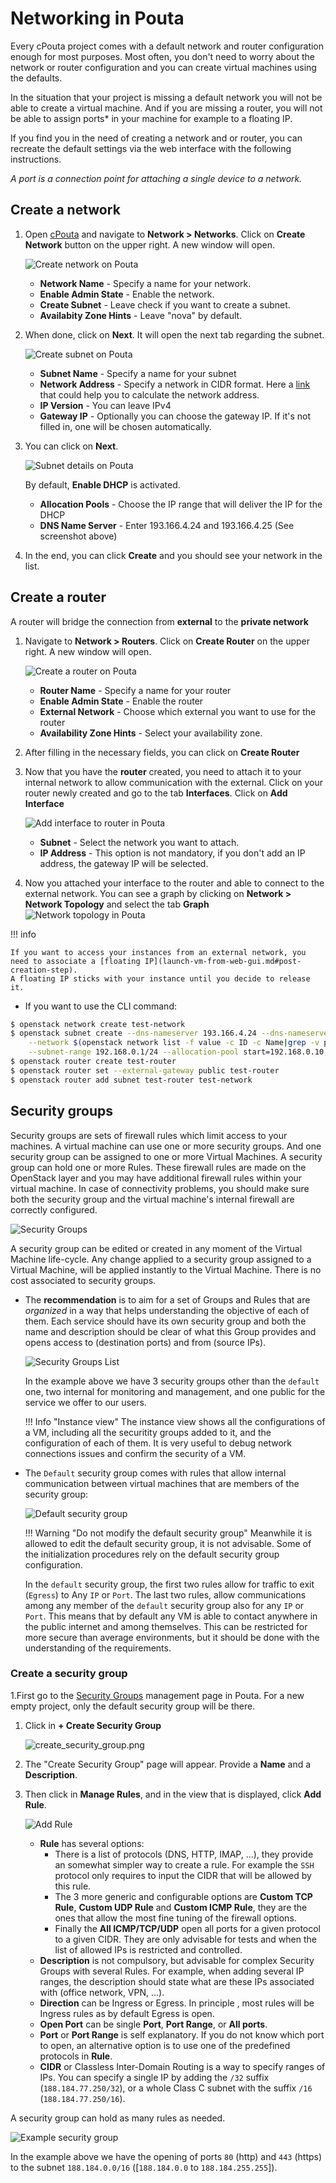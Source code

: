 # Networking in Pouta
Every cPouta project comes with a default network and router configuration enough for most purposes. Most often, you don't need to worry about the network or router configuration and you can create virtual machines using the defaults.

In the situation that your project is missing a default network you will not be able to create a virtual machine. And if you are missing a router, you will not be able to assign ports* in your machine for example to a floating IP.

If you find you in the need of creating a network and or router, you can recreate the default settings via the web interface with the following instructions.

*A port is a connection point for attaching a single device to a network.*

## Create a network

1. Open [cPouta](https://pouta.csc.fi) and navigate to **Network > Networks**. Click on **Create Network** button on the upper right. A new window will open.

    ![Create network on Pouta](../../img/pouta-network-1.png)

    - **Network Name** - Specify a name for your network.
    - **Enable Admin State** - Enable the network.
    - **Create Subnet** - Leave check if you want to create a subnet.
    - **Availabity Zone Hints** - Leave "nova" by default.

1. When done, click on **Next**. It will open the next tab regarding the subnet.

    ![Create subnet on Pouta](../../img/pouta-network-2.png)

    - **Subnet Name** - Specify a name for your subnet
    - **Network Address** - Specify a network in CIDR format. Here a [link](https://www.calculator.net/ip-subnet-calculator.html) that could help you to calculate the network address.
    - **IP Version** - You can leave IPv4
    - **Gateway IP** - Optionally you can choose the gateway IP. If it's not filled in, one will be chosen automatically.

1. You can click on **Next**.

    ![Subnet details on Pouta](../../img/pouta-network-3.png)

    By default, **Enable DHCP** is activated.

    - **Allocation Pools** - Choose the IP range that will deliver the IP for the DHCP
    - **DNS Name Server** - Enter 193.166.4.24 and 193.166.4.25 (See screenshot above)

1. In the end, you can click **Create** and you should see your network in the list.

## Create a router
A router will bridge the connection from **external** to the **private network**

1. Navigate to **Network > Routers**. Click on **Create Router** on the upper right. A new window will open.

    ![Create a router on Pouta](../../img/pouta-router-1.png)

    - **Router Name** - Specify a name for your router
    - **Enable Admin State** - Enable the router
    - **External Network** - Choose which external you want to use for the router
    - **Availability Zone Hints** - Select your availability zone.

1. After filling in the necessary fields, you can click on **Create Router**

1. Now that you have the **router** created, you need to attach it to your internal network to allow communication with the external. Click on your router newly created and go to the tab **Interfaces**.
Click on **Add Interface**

    ![Add interface to router in Pouta](../../img/pouta-router-2.png)

    - **Subnet** - Select the network you want to attach.
    - **IP Address** - This option is not mandatory, if you don't add an IP address, the gateway IP will be selected.

1. Now you attached your interface to the router and able to connect to the external network. You can see a graph by clicking on **Network > Network Topology** and select the tab **Graph**
![Network topology in Pouta](../../img/pouta-network-topo-1.png)


!!! info

    If you want to access your instances from an external network, you need to associate a [floating IP](launch-vm-from-web-gui.md#post-creation-step).  
    A floating IP sticks with your instance until you decide to release it.


* If you want to use the CLI command:


```sh
$ openstack network create test-network
$ openstack subnet create --dns-nameserver 193.166.4.24 --dns-nameserver 193.166.4.25 \
    --network $(openstack network list -f value -c ID -c Name|grep -v public|cut -d " " -f1) \
    --subnet-range 192.168.0.1/24 --allocation-pool start=192.168.0.10,end=192.168.0.30 test-network
$ openstack router create test-router
$ openstack router set --external-gateway public test-router
$ openstack router add subnet test-router test-network
```


## Security groups

Security groups are sets of firewall rules which limit access to your machines. A virtual machine can use one or more security groups. And one security group can be assigned to one or more Virtual Machines. A security group can hold one or more Rules. These firewall rules are made on the OpenStack layer and you may have additional firewall rules within your virtual machine. In case of connectivity problems, you should make sure both the security group and the virtual machine's internal firewall are correctly configured.

![Security Groups](../../img/security_group.drawio.png)

A security group can be edited or created in any moment of the Virtual Machine life-cycle. Any change applied to a security group assigned to a Virtual Machine, will be applied instantly to the Virtual Machine. There is no cost associated to security groups.

* The **recommendation** is to aim for a set of Groups and Rules that are _organized_ in a way that helps understanding the objective of each of them. Each service should have its own security group and both the name and description should be clear of what this Group provides and opens access to (destination ports) and from (source IPs).

    ![Security Groups List](../../img/security_group_list.png)

    In the example above we have 3 security groups other than the  `default` one, two internal for monitoring and management, and one public for the service we offer to our users.

    !!! Info "Instance view"
        The instance view shows all the configurations of a VM, including all the securitity groups added to it, and the configuration of each of them. It is very useful to debug network connections issues and confirm the security of a VM.

* The `Default` security group comes with rules that allow internal communication between virtual machines that are members of the security group:

    ![Default security group](../../img/default-security-group.png)

    !!! Warning "Do not modify the default security group"
        Meanwhile it is allowed to edit the default security group, it is not advisable. Some of the initialization procedures rely on the default security group configuration.

    In the `default` security group, the first two rules allow for traffic to exit (`Egress`) to Any `IP` or `Port`. The last two rules, allow communications among any member of the `default` security group also for any `IP` or `Port`. This means that by default any VM is able to contact anywhere in the public internet and among themselves. This can be restricted for more secure than average environments, but it should be done with the understanding of the requirements.

### Create a security group

1.First go to the [Security Groups](https://pouta.csc.fi/dashboard/project/security_groups/) management page in Pouta. For a new empty project, only the default security group will be there.

1. Click in **+ Create Security Group**

    ![create_security_group.png](../../img/create_security_group.png)

1. The "Create Security Group" page will appear. Provide a **Name** and a **Description**.

1. Then click in **Manage Rules**, and in the view that is displayed, click **Add Rule**.

    ![Add Rule](../../img/pouta-add-rules-secgroup.png)

    - **Rule** has several options:
        - There is a list of protocols (DNS, HTTP, IMAP, ...), they provide an somewhat simpler way to create a rule. For example the `SSH` protocol only requires to input the CIDR that will be allowed by this rule.
        - The 3 more generic and configurable options are **Custom TCP Rule**, **Custom UDP Rule** and **Custom ICMP Rule**, they are the ones that allow the most fine tuning of the firewall options.
        - Finally the **All ICMP/TCP/UDP** open all ports for a given protocol to a given CIDR. They are only advisable for tests and when the list of allowed IPs is restricted and controlled.
    - **Description** is not compulsory, but advisable for complex Security Groups with several Rules. For example, when adding several IP ranges, the description should state what are these IPs associated with (office network, VPN, ...).
    - **Direction** can be Ingress or Egress. In principle , most rules will be Ingress rules as by default Egress is open.
    - **Open Port** can be single **Port**, **Port Range**, or **All ports**.
    - **Port** or **Port Range** is self explanatory. If you do not know which port to open, an alternative option is to use one of the predefined protocols in **Rule**.
    - **CIDR** or Classless Inter-Domain Routing is a way to specify ranges of IPs. You can specify a single IP by adding the `/32` suffix (`188.184.77.250/32`), or a whole Class C subnet with the suffix `/16` (`188.184.77.250/16`).

A security group can hold as many rules as needed.


![Example security group](../../img/security_group_example.png)

In the example above we have the opening of ports `80` (http) and `443` (https) to the subnet `188.184.0.0/16` ([`188.184.0.0` to `188.184.255.255`]).
